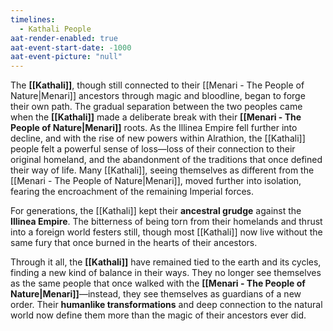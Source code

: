 ```yaml
---
timelines:
  - Kathali People
aat-render-enabled: true
aat-event-start-date: -1000
aat-event-picture: "null"
---
```


The **[[Kathali]]**, though still connected to their [[Menari - The People of Nature|Menari]] ancestors through magic and bloodline, began to forge their own path. The gradual separation between the two peoples came when the **[[Kathali]]** made a deliberate break with their **[[Menari - The People of Nature|Menari]]** roots. As the Illinea Empire fell further into decline, and with the rise of new powers within Alrathion, the [[Kathali]] people felt a powerful sense of loss—loss of their connection to their original homeland, and the abandonment of the traditions that once defined their way of life. Many [[Kathali]], seeing themselves as different from the [[Menari - The People of Nature|Menari]], moved further into isolation, fearing the encroachment of the remaining Imperial forces.

For generations, the [[Kathali]] kept their **ancestral grudge** against the **Illinea Empire**. The bitterness of being torn from their homelands and thrust into a foreign world festers still, though most [[Kathali]] now live without the same fury that once burned in the hearts of their ancestors.

Through it all, the **[[Kathali]]** have remained tied to the earth and its cycles, finding a new kind of balance in their ways. They no longer see themselves as the same people that once walked with the **[[Menari - The People of Nature|Menari]]**—instead, they see themselves as guardians of a new order. Their **humanlike transformations** and deep connection to the natural world now define them more than the magic of their ancestors ever did.